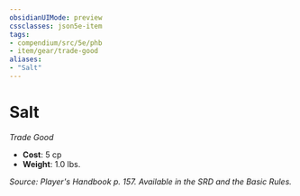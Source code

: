 ```yaml
---
obsidianUIMode: preview
cssclasses: json5e-item
tags:
- compendium/src/5e/phb
- item/gear/trade-good
aliases: 
- "Salt"
---
```

# Salt
*Trade Good*  

- **Cost**: 5 cp
- **Weight**: 1.0 lbs.

*Source: Player's Handbook p. 157. Available in the SRD and the Basic Rules.*
